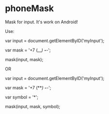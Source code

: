 # phoneMask
Mask for input. It's work on Android!

Use:

var input = document.getElementByID('myInput');

var mask = '+7 (___) ___-__-__';

mask(input, mask);

OR

var input = document.getElementByID('myInput');

var mask = '+7 (***) ***-**-**';

var symbol = '*';

mask(input, mask, symbol);
